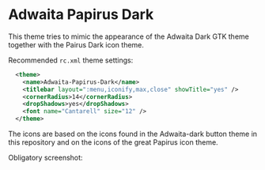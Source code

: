 # Adwaita Papirus Dark

This theme tries to mimic the appearance of the Adwaita Dark GTK theme together with the Pairus Dark icon theme.

Recommended `rc.xml` theme settings:

```xml
  <theme>
    <name>Adwaita-Papirus-Dark</name>
    <titlebar layout=":menu,iconify,max,close" showTitle="yes" />
    <cornerRadius>14</cornerRadius>
    <dropShadows>yes</dropShadows>
    <font name="Cantarell" size="12" />
  </theme>
```

The icons are based on the icons found in the Adwaita-dark button theme in this repository and on the icons of the great Papirus icon theme.

Obligatory screenshot:

